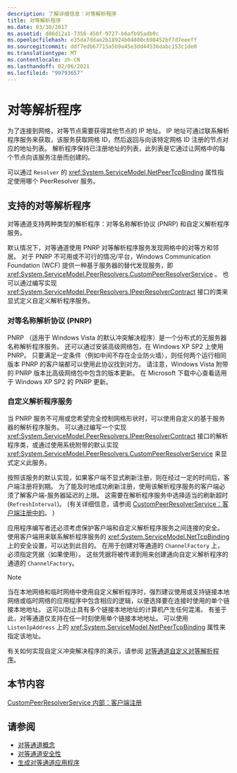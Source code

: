 ```yaml
---
description: 了解详细信息：对等解析程序
title: 对等解析程序
ms.date: 03/30/2017
ms.assetid: d86d12a1-7358-450f-9727-b6afb95adb9c
ms.openlocfilehash: e35da7ddae2b18924b04800c698452bf7d7eeeff
ms.sourcegitcommit: ddf7edb67715a5b9a45e3dd44536dabc153c1de0
ms.translationtype: MT
ms.contentlocale: zh-CN
ms.lasthandoff: 02/06/2021
ms.locfileid: "99793657"
---
```

# <a name="peer-resolvers"></a>对等解析程序

为了连接到网格，对等节点需要获得其他节点的 IP 地址。 IP 地址可通过联系解析程序服务来获取，该服务获取网格 ID，然后返回与向该特定网格 ID 注册的节点对应的地址列表。 解析程序保持已注册地址的列表，此列表是它通过让网格中的每个节点向该服务注册而创建的。  
  
 可以通过 `Resolver` 的 <xref:System.ServiceModel.NetPeerTcpBinding> 属性指定使用哪个 PeerResolver 服务。  
  
## <a name="supported-peer-resolvers"></a>支持的对等解析程序  

 对等通道支持两种类型的解析程序：对等名称解析协议 (PNRP) 和自定义解析程序服务。  
  
 默认情况下，对等通道使用 PNRP 对等解析程序服务发现网格中的对等方和邻居。 对于 PNRP 不可用或不可行的情况/平台，Windows Communication Foundation (WCF) 提供一种基于服务器的替代发现服务，即 <xref:System.ServiceModel.PeerResolvers.CustomPeerResolverService> 。 也可以通过编写实现 <xref:System.ServiceModel.PeerResolvers.IPeerResolverContract> 接口的类来显式定义自定义解析程序服务。  
  
### <a name="peer-name-resolution-protocol-pnrp"></a>对等名称解析协议 (PNRP)  

 PNRP （适用于 Windows Vista 的默认冲突解决程序）是一个分布式的无服务器名称解析程序服务。 还可以通过安装高级网络包，在 Windows XP SP2 上使用 PNRP。 只要满足一定条件（例如中间不存在企业防火墙），则任何两个运行相同版本 PNRP 的客户端都可以使用此协议找到对方。 请注意，Windows Vista 附带的 PNRP 版本比高级网络包中包含的版本更新。 在 Microsoft 下载中心查看适用于 Windows XP SP2 的 PNRP 更新。  
  
### <a name="custom-resolver-services"></a>自定义解析程序服务  

 当 PNRP 服务不可用或您希望完全控制网格形状时，可以使用自定义的基于服务器的解析程序服务。 可以通过编写一个实现 <xref:System.ServiceModel.PeerResolvers.IPeerResolverContract> 接口的解析程序类，或通过使用系统附带的默认实现 <xref:System.ServiceModel.PeerResolvers.CustomPeerResolverService> 来显式定义此服务。  
  
 按照该服务的默认实现，如果客户端不显式刷新注册，则在经过一定的时间后，客户端注册将到期。 为了能及时地成功刷新注册，使用该解析程序服务的客户端必须了解客户端-服务器延迟的上限。 这需要在解析程序服务中选择适当的刷新超时 (`RefreshInterval`)。  (有关详细信息，请参阅 [CustomPeerResolverService：客户端注册中的](inside-the-custompeerresolverservice-client-registrations.md)。 )   
  
 应用程序编写者还必须考虑保护客户端和自定义解析程序服务之间连接的安全。 使用客户端用来联系解析程序服务的 <xref:System.ServiceModel.NetTcpBinding> 上的安全设置，可以达到此目的。 在用于创建对等通道的 `ChannelFactory` 上，必须指定凭据（如果使用）。 这些凭据将被传递到用来创建通向自定义解析程序的通道的 `ChannelFactory`。  
  
> [!NOTE]
> 当在本地网络和临时网络中使用自定义解析程序时，强烈建议使用或支持链接本地网络或临时网络的应用程序中包含相应的逻辑，以便选择要在连接时使用的单个链接本地地址。 这可以防止具有多个链接本地地址的计算机产生任何混淆。 有鉴于此，对等通道仅支持在任一时刻使用单个链接本地地址。 可以使用 `ListenIpAddress` 上的 <xref:System.ServiceModel.NetPeerTcpBinding> 属性来指定该地址。  
  
 有关如何实现自定义冲突解决程序的演示，请参阅 [对等通道自定义对等解析程序](/previous-versions/dotnet/netframework-3.5/ms751466(v=vs.90))。  
  
## <a name="in-this-section"></a>本节内容  

 [CustomPeerResolverService 内部：客户端注册](inside-the-custompeerresolverservice-client-registrations.md)  
  
## <a name="see-also"></a>请参阅

- [对等通道概念](peer-channel-concepts.md)
- [对等通道安全性](peer-channel-security.md)
- [生成对等通道应用程序](building-a-peer-channel-application.md)
